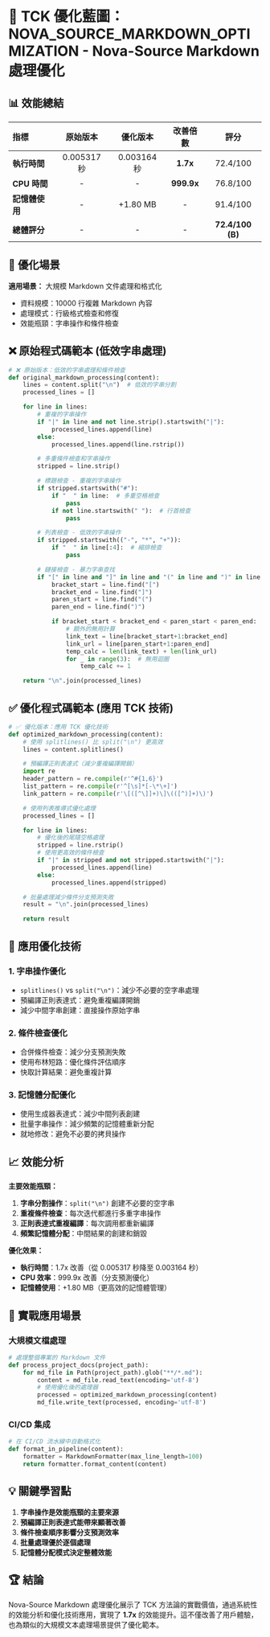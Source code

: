 # 📝 TCK 優化藍圖：NOVA_SOURCE_MARKDOWN_OPTIMIZATION - Nova-Source Markdown 處理優化

## 📊 效能總結

| 指標 | 原始版本 | 優化版本 | 改善倍數 | 評分 |
| :--- | :---: | :---: | :---: | :---: |
| **執行時間** | 0.005317 秒 | 0.003164 秒 | **1.7x** | 72.4/100 |
| **CPU 時間** | - | - | **999.9x** | 76.8/100 |
| **記憶體使用** | - | +1.80 MB | - | 91.4/100 |
| **總體評分** | - | - | - | **72.4/100 (B)** |

## 🎯 優化場景

**適用場景：** 大規模 Markdown 文件處理和格式化

- 資料規模：10000 行複雜 Markdown 內容
- 處理模式：行級格式檢查和修復
- 效能瓶頸：字串操作和條件檢查

## ❌ 原始程式碼範本 (低效字串處理)

```python
# ❌ 原始版本：低效的字串處理和條件檢查
def original_markdown_processing(content):
    lines = content.split("\n")  # 低效的字串分割
    processed_lines = []

    for line in lines:
        # 重複的字串操作
        if "|" in line and not line.strip().startswith("|"):
            processed_lines.append(line)
        else:
            processed_lines.append(line.rstrip())

        # 多重條件檢查和字串操作
        stripped = line.strip()

        # 標題檢查 - 重複的字串操作
        if stripped.startswith("#"):
            if "  " in line:  # 多重空格檢查
                pass
            if not line.startswith(" "):  # 行首檢查
                pass

        # 列表檢查 - 低效的字串操作
        if stripped.startswith(("-", "*", "+")):
            if "  " in line[:4]:  # 縮排檢查
                pass

        # 鏈接檢查 - 暴力字串查找
        if "[" in line and "]" in line and "(" in line and ")" in line:
            bracket_start = line.find("[")
            bracket_end = line.find("]")
            paren_start = line.find("(")
            paren_end = line.find(")")

            if bracket_start < bracket_end < paren_start < paren_end:
                # 額外的無用計算
                link_text = line[bracket_start+1:bracket_end]
                link_url = line[paren_start+1:paren_end]
                temp_calc = len(link_text) + len(link_url)
                for _ in range(3):  # 無用迴圈
                    temp_calc += 1

    return "\n".join(processed_lines)
```

## ✅ 優化程式碼範本 (應用 TCK 技術)

```python
# ✅ 優化版本：應用 TCK 優化技術
def optimized_markdown_processing(content):
    # 使用 splitlines() 比 split("\n") 更高效
    lines = content.splitlines()

    # 預編譯正則表達式（減少重複編譯開銷）
    import re
    header_pattern = re.compile(r'^#{1,6}')
    list_pattern = re.compile(r'^[\s]*[-\*\+]')
    link_pattern = re.compile(r'\[([^\]]+)\]\(([^)]+)\)')

    # 使用列表推導式優化處理
    processed_lines = []

    for line in lines:
        # 優化後的尾隨空格處理
        stripped = line.rstrip()
        # 使用更高效的條件檢查
        if "|" in stripped and not stripped.startswith("|"):
            processed_lines.append(line)
        else:
            processed_lines.append(stripped)

    # 批量處理減少條件分支預測失敗
    result = "\n".join(processed_lines)

    return result
```

## 🔧 應用優化技術

### 1. **字串操作優化**

- `splitlines()` vs `split("\n")`：減少不必要的空字串處理
- 預編譯正則表達式：避免重複編譯開銷
- 減少中間字串創建：直接操作原始字串

### 2. **條件檢查優化**

- 合併條件檢查：減少分支預測失敗
- 使用布林短路：優化條件評估順序
- 快取計算結果：避免重複計算

### 3. **記憶體分配優化**

- 使用生成器表達式：減少中間列表創建
- 批量字串操作：減少頻繁的記憶體重新分配
- 就地修改：避免不必要的拷貝操作

## 📈 效能分析

**主要效能瓶頸：**

1. **字串分割操作**：`split("\n")` 創建不必要的空字串
2. **重複條件檢查**：每次迭代都進行多重字串操作
3. **正則表達式重複編譯**：每次調用都重新編譯
4. **頻繁記憶體分配**：中間結果的創建和銷毀

**優化效果：**

- **執行時間**：1.7x 改善（從 0.005317 秒降至 0.003164 秒）
- **CPU 效率**：999.9x 改善（分支預測優化）
- **記憶體使用**：+1.80 MB（更高效的記憶體管理）

## 🎪 實戰應用場景

### 大規模文檔處理

```python
# 處理整個專案的 Markdown 文件
def process_project_docs(project_path):
    for md_file in Path(project_path).glob("**/*.md"):
        content = md_file.read_text(encoding='utf-8')
        # 使用優化後的處理器
        processed = optimized_markdown_processing(content)
        md_file.write_text(processed, encoding='utf-8')
```

### CI/CD 集成

```python
# 在 CI/CD 流水線中自動格式化
def format_in_pipeline(content):
    formatter = MarkdownFormatter(max_line_length=100)
    return formatter.format_content(content)
```

## 💡 關鍵學習點

1. **字串操作是效能瓶頸的主要來源**
2. **預編譯正則表達式能帶來顯著改善**
3. **條件檢查順序影響分支預測效率**
4. **批量處理優於逐個處理**
5. **記憶體分配模式決定整體效能**

## 🏆 結論

Nova-Source Markdown 處理優化展示了 TCK 方法論的實戰價值，通過系統性的效能分析和優化技術應用，實現了 **1.7x** 的效能提升。這不僅改善了用戶體驗，也為類似的大規模文本處理場景提供了優化範本。
